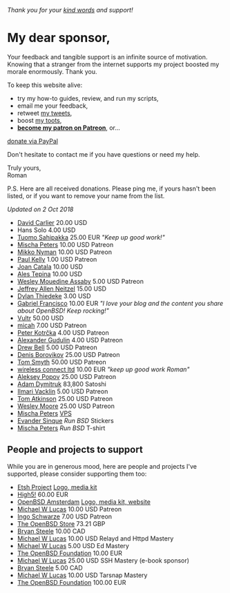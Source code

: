 _Thank you for your [kind words](words.html) and support!_

# My dear sponsor,

Your feedback and tangible support is an infinite source of motivation.
Knowing that a stranger from the internet supports my project boosted
my morale enormously. Thank you.

To keep this website alive:

- try my how-to guides, review, and run my scripts,
- email me your feedback,
- retweet [my tweets](https://twitter.com/romanzolotarev),
- boost [my toots](https://bsd.network/@romanzolotarev),
- **[become my patron on Patreon](/patreon.html)**, or...

<!-- - send satoshis to [`3MZ9d6NTsirYfjx9iJVieT2WCHnzBZckHd`](bitcoin://3MZ9d6NTsirYfjx9iJVieT2WCHnzBZckHd), -->

<a href="/paypal.html"><span class="button">donate via PayPal</span></a>

Don't hesitate to contact me if you have questions or need my help.

Truly yours,<br>
Roman

P.S. Here are all received donations. Please ping me, if yours hasn't
been listed, or if you want to remove your name from the list.

_Updated on 2 Oct 2018_

- [David Carlier](https://twitter.com/devnexen "01 Oct 2018") 20.00 USD
- Hans Solo 4.00 USD
- [Tuomo Sahipakka](https://twitter.com/tuomosa "01 Oct 2018") 25.00 EUR _"Keep up good work!"_
- [Mischa Peters](https://www.patreon.com/user/creators?u=13855226 "29 Sep 2018") 10.00 USD Patreon
- [Mikko Nyman](https://www.patreon.com/user/creators?u=13641444 "18 Sep 2018") 10.00 USD Patreon
- [Paul Kelly](https://www.patreon.com/user?u=13444615 "08 Sep 2018") 1.00 USD Patreon
- [Joan Catala](https://twitter.com/joancatala "22 Aug 2018") 10.00 USD
- [Ales Tepina](https://twitter.com/alestepi "21 Aug 2018") 10.00 USD
- [Wesley Mouedine Assaby](https://twitter.com/wesley974 "20 Aug 2018") 5.00 USD Patreon
- [Jeffrey Allen Neitzel](https://jan.etsh.io/ "24 Jul 2018") 15.00 USD
- [Dylan Thiedeke](https://www.patreon.com/user/creators?u=2300411 "24 Jun 2018") 3.00 USD
- [Gabriel Francisco](https://twitter.com/fgbreel "8 Jun 2018") 10.00 EUR _"I love your blog and the content you share about OpenBSD! Keep rocking!"_
- [Vultr](https://www.vultr.com/?ref=7035749 "8 Jun 2018") 50.00 USD
- [micah](https://www.patreon.com/user/creators?u=4721204 "28 May 2018") 7.00 USD Patreon
- [Peter Kotr&#x10D;ka](https://www.patreon.com/pkotrcka/creators "Since 16 May 2018") 4.00 USD Patreon
- [Alexander Gudulin](https://www.patreon.com/agudulin/creators "Since 14 May 2018") 4.00 USD Patreon
- [Drew Bell](https://www.patreon.com/droob/creators "Since 29 Apr 2018") 5.00 USD Patreon
- [Denis Borovikov](https://www.patreon.com/user/creators?u=10926064 "Since 25 Apr 2018") 25.00 USD Patreon
- [Tom Smyth](https://www.patreon.com/user/creators?u=10913897 "Since 24 Apr 2018") 50.00 USD Patreon
- [wireless connect ltd](http://wirelessconnect.eu "24 Apr 2018") 10.00 EUR _"keep up good work Roman"_
- [Aleksey Popov](https://www.patreon.com/user?u=10910753 "Since 24 Apr 2018") 25.00 USD Patreon
- [Adam Dymitruk](https://twitter.com/adymitruk "24 Apr 2018") 83,800 Satoshi
- [Ilmari Vacklin](https://www.patreon.com/user?u=2288738 "Since 23 Apr 2018") 5.00 USD Patreon
- [Tom Atkinson](https://www.patreon.com/user?u=10778845 "Since 16 Apr 2018") 25.00 USD Patreon
- [Wesley Moore](https://www.patreon.com/wezm "15 Apr 2018") 25.00 USD Patreon
- [Mischa Peters](https://twitter.com/mischapeters "13 Apr 2018") [VPS](https://openbsd.amsterdam)
- [Evander Sinque](https://twitter.com/FiLiS "31 Oct 2017") _Run BSD_ Stickers
- [Mischa Peters](https://twitter.com/mischapeters "19 Sep 2017") _Run BSD_ T-shirt

## People and projects to support

While you are in generous mood, here are people and projects I've
supported, please consider supporting them too:

- [Etsh Project](https://etsh.io/ "23 Jul 2018") [Logo, media kit](/etsh.io/)
- [High5!](https://high5.nl/ "Since 20 Jun 2018") 60.00 EUR
- [OpenBSD Amsterdam](https://openbsd.amsterdam/ "Since 10 Jun 2018") [Logo, media kit, website](/openbsd.amsterdam/)
- [Michael W Lucas](https://www.patreon.com/mwlucas "Since 1 Jul 2018") 10.00 USD Patreon
- [Ingo Schwarze](https://www.patreon.com/IngoSchwarze "Since 1 Jun 2018") 7.00 USD Patreon
- [The OpenBSD Store](https://www.openbsdstore.com/ "6 May 2018 41389") 73.21 GBP
- [Bryan Steele](https://brynet.biz.tm/ "16 Apr 2018 5M5560322U154440G") 10.00 CAD
- [Michael W Lucas](https://www.michaelwlucas.com/tools/relayd "1 Apr 2018") 10.00 USD Relayd and Httpd Mastery
- [Michael W Lucas](https://www.michaelwlucas.com/tools/ed "1 Apr 2018") 5.00 USD Ed Mastery
- [The OpenBSD Foundation](https://www.openbsdfoundation.org/donations.html "15 Dec 2017 91920137MK9975307") 10.00 EUR
- [Michael W Lucas](https://www.michaelwlucas.com/tools/ssh "2 Nov 2017") 25.00 USD SSH Mastery (e-book sponsor)
- [Bryan Steele](https://brynet.biz.tm/ "6 Oct 2017 0AB18292BG563772H") 5.00 CAD
- [Michael W Lucas](https://www.michaelwlucas.com/tools/tarsnap "14 Sep 2017") 10.00 USD Tarsnap Mastery
- [The OpenBSD Foundation](https://www.openbsdfoundation.org/donations.html "25 Aug 2017 7BF04702TU178773D") 100.00 EUR
